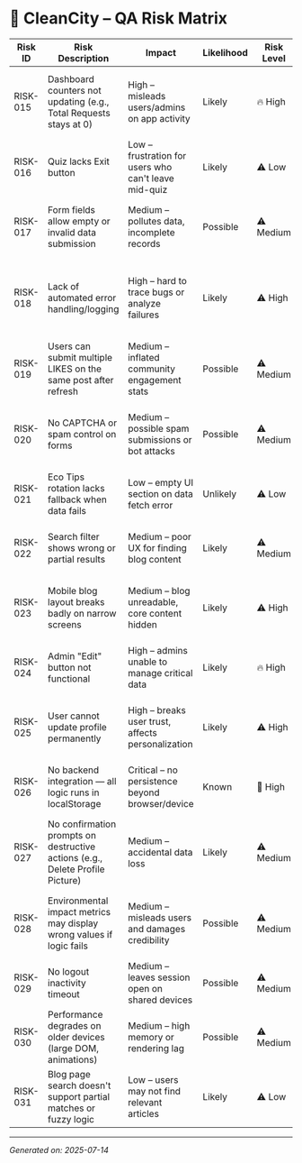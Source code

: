 
# 🧯 CleanCity – QA Risk Matrix

| **Risk ID** | **Risk Description** | **Impact** | **Likelihood** | **Risk Level** | **Mitigation Strategy** |
|-------------|----------------------|------------|----------------|----------------|--------------------------|
| RISK-015 | Dashboard counters not updating (e.g., Total Requests stays at 0) | High – misleads users/admins on app activity | Likely | 🔥 High | Add live counter updates post-submission or re-fetch updated data |
| RISK-016 | Quiz lacks Exit button | Low – frustration for users who can't leave mid-quiz | Likely | ⚠️ Low | Add exit/close button; prompt confirmation if quiz is in progress |
| RISK-017 | Form fields allow empty or invalid data submission | Medium – pollutes data, incomplete records | Possible | ⚠️ Medium | Add comprehensive frontend + backend validations |
| RISK-018 | Lack of automated error handling/logging | High – hard to trace bugs or analyze failures | Likely | ⚠️ High | Implement client-side error logging (e.g., Sentry) and browser console checks |
| RISK-019 | Users can submit multiple LIKES on the same post after refresh | Medium – inflated community engagement stats | Possible | ⚠️ Medium | Limit likes per session or track like state via unique ID |
| RISK-020 | No CAPTCHA or spam control on forms | Medium – possible spam submissions or bot attacks | Possible | ⚠️ Medium | Add CAPTCHA or honeypot fields for key forms (feedback, post, register) |
| RISK-021 | Eco Tips rotation lacks fallback when data fails | Low – empty UI section on data fetch error | Unlikely | ⚠️ Low | Add default tips or error-handling placeholder |
| RISK-022 | Search filter shows wrong or partial results | Medium – poor UX for finding blog content | Likely | ⚠️ Medium | Use fuzzy search or indexed lookup, test on edge cases |
| RISK-023 | Mobile blog layout breaks badly on narrow screens | Medium – blog unreadable, core content hidden | Likely | ⚠️ High | Redesign blog layout using flexbox/grid, add media queries |
| RISK-024 | Admin "Edit" button not functional | High – admins unable to manage critical data | Likely | 🔥 High | Fix event handler or modal logic, add fallback edit page |
| RISK-025 | User cannot update profile permanently | High – breaks user trust, affects personalization | Likely | ⚠️ High | Store profile changes in localStorage and rehydrate on load |
| RISK-026 | No backend integration — all logic runs in localStorage | Critical – no persistence beyond browser/device | Known | 🚨 High | Consider serverless backend or mock API for storage |
| RISK-027 | No confirmation prompts on destructive actions (e.g., Delete Profile Picture) | Medium – accidental data loss | Likely | ⚠️ Medium | Add confirmation modals for destructive operations |
| RISK-028 | Environmental impact metrics may display wrong values if logic fails | Medium – misleads users and damages credibility | Possible | ⚠️ Medium | Test and validate calculations thoroughly using Jest/unit tests |
| RISK-029 | No logout inactivity timeout | Medium – leaves session open on shared devices | Possible | ⚠️ Medium | Add auto logout timer (e.g., after 10 min idle) |
| RISK-030 | Performance degrades on older devices (large DOM, animations) | Medium – high memory or rendering lag | Possible | ⚠️ Medium | Optimize JS bundles, lazy load components |
| RISK-031 | Blog page search doesn't support partial matches or fuzzy logic | Low – users may not find relevant articles | Likely | ⚠️ Low | Add fuzzy search with a JS search library (e.g., Fuse.js) |

---
*Generated on: 2025-07-14*
